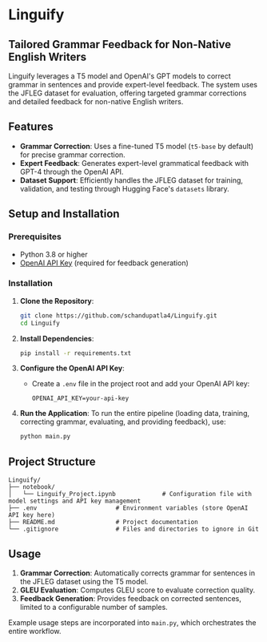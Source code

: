 
# Linguify
## Tailored Grammar Feedback for Non-Native English Writers

Linguify leverages a T5 model and OpenAI's GPT models to correct grammar in sentences and provide expert-level feedback. The system uses the JFLEG dataset for evaluation, offering targeted grammar corrections and detailed feedback for non-native English writers.

## Features
- **Grammar Correction**: Uses a fine-tuned T5 model (`t5-base` by default) for precise grammar correction.
- **Expert Feedback**: Generates expert-level grammatical feedback with GPT-4 through the OpenAI API.
- **Dataset Support**: Efficiently handles the JFLEG dataset for training, validation, and testing through Hugging Face's `datasets` library.

## Setup and Installation

### Prerequisites
- Python 3.8 or higher
- [OpenAI API Key](https://platform.openai.com/account/api-keys) (required for feedback generation)

### Installation

1. **Clone the Repository**:
   ```bash
   git clone https://github.com/schandupatla4/Linguify.git
   cd Linguify
   ```

2. **Install Dependencies**:
   ```bash
   pip install -r requirements.txt
   ```

3. **Configure the OpenAI API Key**:
   - Create a `.env` file in the project root and add your OpenAI API key:
     ```plaintext
     OPENAI_API_KEY=your-api-key
     ```

4. **Run the Application**:
   To run the entire pipeline (loading data, training, correcting grammar, evaluating, and providing feedback), use:
   ```bash
   python main.py
   ```

## Project Structure

```
Linguify/
├── notebook/
│   └── Linguify_Project.ipynb             # Configuration file with model settings and API key management
├── .env                      # Environment variables (store OpenAI API key here)
├── README.md                 # Project documentation
└── .gitignore                # Files and directories to ignore in Git
```

## Usage

1. **Grammar Correction**: Automatically corrects grammar for sentences in the JFLEG dataset using the T5 model.
2. **GLEU Evaluation**: Computes GLEU score to evaluate correction quality.
3. **Feedback Generation**: Provides feedback on corrected sentences, limited to a configurable number of samples.

Example usage steps are incorporated into `main.py`, which orchestrates the entire workflow.

